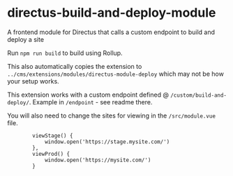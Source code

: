 # directus-build-and-deploy-module
A frontend module for Directus that calls a custom endpoint to build and deploy a site

Run `npm run build` to build using Rollup.

This also automatically copies the extension to `../cms/extensions/modules/directus-module-deploy` which may not be how your setup works.

This extension works with a custom endpoint defined @ `/custom/build-and-deploy/`. Example in `/endpoint` - see readme there.

You will also need to change the sites for viewing in the `/src/module.vue` file.

```
		viewStage() {
			window.open('https://stage.mysite.com/')
		},
		viewProd() {
			window.open('https://mysite.com/')
		}
```